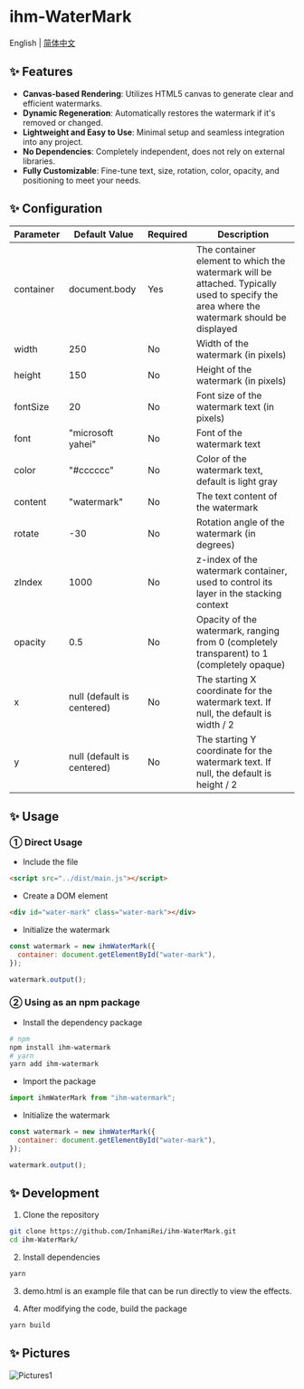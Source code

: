 <h1>ihm-WaterMark</h1>

English | [简体中文](README-zh_CN.md)

## ✨ Features

- **Canvas-based Rendering**: Utilizes HTML5 canvas to generate clear and efficient watermarks.
- **Dynamic Regeneration**: Automatically restores the watermark if it's removed or changed.
- **Lightweight and Easy to Use**: Minimal setup and seamless integration into any project.
- **No Dependencies**: Completely independent, does not rely on external libraries.
- **Fully Customizable**: Fine-tune text, size, rotation, color, opacity, and positioning to meet your needs.

## ✨ Configuration

| Parameter | Default Value              | Required | Description                                                                                                                               |
| --------- | -------------------------- | -------- | ----------------------------------------------------------------------------------------------------------------------------------------- |
| container | document.body              | Yes      | The container element to which the watermark will be attached. Typically used to specify the area where the watermark should be displayed |
| width     | 250                        | No       | Width of the watermark (in pixels)                                                                                                        |
| height    | 150                        | No       | Height of the watermark (in pixels)                                                                                                       |
| fontSize  | 20                         | No       | Font size of the watermark text (in pixels)                                                                                               |
| font      | "microsoft yahei"          | No       | Font of the watermark text                                                                                                                |
| color     | "#cccccc"                  | No       | Color of the watermark text, default is light gray                                                                                        |
| content   | "watermark"                | No       | The text content of the watermark                                                                                                         |
| rotate    | -30                        | No       | Rotation angle of the watermark (in degrees)                                                                                              |
| zIndex    | 1000                       | No       | z-index of the watermark container, used to control its layer in the stacking context                                                     |
| opacity   | 0.5                        | No       | Opacity of the watermark, ranging from 0 (completely transparent) to 1 (completely opaque)                                                |
| x         | null (default is centered) | No       | The starting X coordinate for the watermark text. If null, the default is width / 2                                                       |
| y         | null (default is centered) | No       | The starting Y coordinate for the watermark text. If null, the default is height / 2                                                      |

## ✨ Usage

### ① Direct Usage

- Include the file

```html
<script src="../dist/main.js"></script>
```

- Create a DOM element

```html
<div id="water-mark" class="water-mark"></div>
```

- Initialize the watermark

```javascript
const watermark = new ihmWaterMark({
  container: document.getElementById("water-mark"),
});

watermark.output();
```

### ② Using as an npm package

- Install the dependency package

```bash
# npm
npm install ihm-watermark
# yarn
yarn add ihm-watermark
```

- Import the package

```javascript
import ihmWaterMark from "ihm-watermark";
```

- Initialize the watermark

```javascript
const watermark = new ihmWaterMark({
  container: document.getElementById("water-mark"),
});

watermark.output();
```

## ✨ Development

1. Clone the repository

```bash
git clone https://github.com/InhamiRei/ihm-WaterMark.git
cd ihm-WaterMark/
```

2. Install dependencies

```bash
yarn
```

3. demo.html is an example file that can be run directly to view the effects.

4. After modifying the code, build the package

```bash
yarn build
```

## ✨ Pictures

![Pictures1](https://inhami.com/static/githubImage/ihm-watermark/watermark-1.png)
